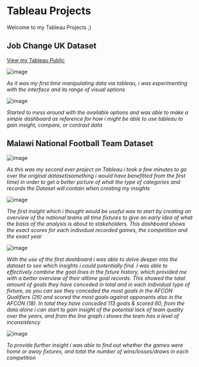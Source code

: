 # Tableau Projects

Welcome to my Tableau Projects ;)

## Job Change UK Dataset


[View my Tableau Public]()

![image](https://github.com/user-attachments/assets/0905f999-3acb-4942-a119-660083122dc9)

*As it was my first time manipulating data via tableau, i was experimenting with the interface and its range of visual options*

![image](https://github.com/user-attachments/assets/5750acf3-9e1c-48ad-bedc-1412a989e75a)

*Started to mess around with the available options and was able to make a simple dashboard as reference for how i might be able to use tableau to gain insight, compare, or contrast data*

## Malawi National Football Team Dataset

![image](https://github.com/user-attachments/assets/fdacbbdc-0fbc-4ee9-a14e-230d7b986493)

*As this was my second ever project on Tableau i took a few minutes to go over the original dataset(something i would have benefitted from the first time) in order to get a better picture of what the type of categories and records the Dataset will contain when creating my insights*

![image](https://github.com/user-attachments/assets/5fbf6354-365c-4513-b6fa-e4cf28596639)

*The first insight which i thought would be useful was to start by creating an overview of the national teams all time fixtures to give an early idea of what the basis of the analysis is about to stakeholders. This dashboard shows the exact scores for each individual recorded games, the competition and the exact year* 

![image](https://github.com/user-attachments/assets/31cbdcf9-cc2b-4f4a-a52d-d3263a08f3c9)

*With the use of the first dashboard i was able to delve deeper into the dataset to see which insights i could potentially find. I was able to effectively combine the goal lines in the fxture history, which provided me with a better overview of their alltime goal records. This showed the total amount of goals they have conceded in total and in each individual type of fixture, as you can see they conceded the most goals in the AFCON Qualifiers (26) and scored the most goals against opponents also in the AFCON (18). In total they have conceded 113 goals & scored 60, from the data alone i can start to gain insight of the potential lack of team quality over the years, and from the line graph i shows the team has a level of inconsistency*

![image](https://github.com/user-attachments/assets/1788839f-c803-468c-aebf-0a05daea656b)

*To provide further insight i was able to find out whether the games were home or away fixtures, and total the number of wins/losses/draws in each competition* 
